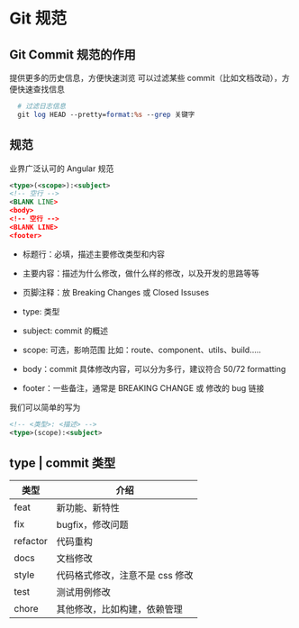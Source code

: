 # Git 规范

## Git Commit 规范的作用

提供更多的历史信息，方便快速浏览
可以过滤某些 commit（比如文档改动），方便快速查找信息

```perl
  # 过滤日志信息
  git log HEAD --pretty=format:%s --grep 关键字
```

## 规范

业界广泛认可的 Angular 规范

```xml
<type>(<scope>):<subject>
<!-- 空行 -->
<BLANK LINE>
<body>
<!-- 空行 -->
<BLANK LINE>
<footer>
```

- 标题行：必填，描述主要修改类型和内容
- 主要内容：描述为什么修改，做什么样的修改，以及开发的思路等等
- 页脚注释：放 Breaking Changes 或 Closed Issuses

- type: 类型
- subject: commit 的概述
- scope: 可选，影响范围 比如：route、component、utils、build.....
- body：commit 具体修改内容，可以分为多行，建议符合 50/72 formatting
- footer：一些备注，通常是 BREAKING CHANGE 或 修改的 bug 链接

我们可以简单的写为

```xml
<!-- <类型>: <描述> -->
<type>(scope):<subject>
```

## type | commit 类型

| 类型     | 介绍                            |
| -------- | ------------------------------- |
| feat     | 新功能、新特性                  |
| fix      | bugfix，修改问题                |
| refactor | 代码重构                        |
| docs     | 文档修改                        |
| style    | 代码格式修改，注意不是 css 修改 |
| test     | 测试用例修改                    |
| chore    | 其他修改，比如构建，依赖管理    |
